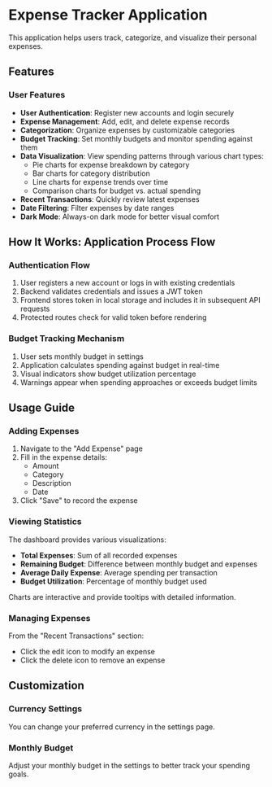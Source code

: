 # Expense Tracker Application

This application helps users track, categorize, and visualize their personal expenses.

## Features

### User Features
- **User Authentication**: Register new accounts and login securely
- **Expense Management**: Add, edit, and delete expense records
- **Categorization**: Organize expenses by customizable categories
- **Budget Tracking**: Set monthly budgets and monitor spending against them
- **Data Visualization**: View spending patterns through various chart types:
  - Pie charts for expense breakdown by category
  - Bar charts for category distribution
  - Line charts for expense trends over time
  - Comparison charts for budget vs. actual spending
- **Recent Transactions**: Quickly review latest expenses
- **Date Filtering**: Filter expenses by date ranges
- **Dark Mode**: Always-on dark mode for better visual comfort


## How It Works: Application Process Flow

### Authentication Flow
1. User registers a new account or logs in with existing credentials
2. Backend validates credentials and issues a JWT token
3. Frontend stores token in local storage and includes it in subsequent API requests
4. Protected routes check for valid token before rendering

### Budget Tracking Mechanism
1. User sets monthly budget in settings
2. Application calculates spending against budget in real-time
3. Visual indicators show budget utilization percentage
4. Warnings appear when spending approaches or exceeds budget limits

## Usage Guide

### Adding Expenses
1. Navigate to the "Add Expense" page
2. Fill in the expense details:
   - Amount
   - Category
   - Description
   - Date
3. Click "Save" to record the expense

### Viewing Statistics
The dashboard provides various visualizations:
- **Total Expenses**: Sum of all recorded expenses
- **Remaining Budget**: Difference between monthly budget and expenses
- **Average Daily Expense**: Average spending per transaction
- **Budget Utilization**: Percentage of monthly budget used

Charts are interactive and provide tooltips with detailed information.

### Managing Expenses
From the "Recent Transactions" section:
- Click the edit icon to modify an expense
- Click the delete icon to remove an expense

## Customization

### Currency Settings
You can change your preferred currency in the settings page.

### Monthly Budget
Adjust your monthly budget in the settings to better track your spending goals.
